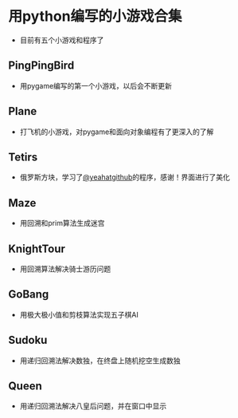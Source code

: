 # 用python编写的小游戏合集
* 目前有五个小游戏和程序了
## PingPingBird
* 用pygame编写的第一个小游戏，以后会不断更新
## Plane
* 打飞机的小游戏，对pygame和面向对象编程有了更深入的了解
## Tetirs
* 俄罗斯方块，学习了[@yeahatgithub][1]的程序，感谢！界面进行了美化
## Maze
* 用回溯和prim算法生成迷宫
## KnightTour
* 用回溯算法解决骑士游历问题
## GoBang
* 用极大极小值和剪枝算法实现五子棋AI
## Sudoku
* 用递归回溯法解决数独，在终盘上随机挖空生成数独
## Queen
* 用递归回溯法解决八皇后问题，并在窗口中显示

[1]:https://github.com/yeahatgithub